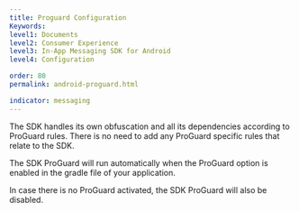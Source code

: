 ```yaml
---
title: Proguard Configuration
Keywords:
level1: Documents
level2: Consumer Experience
level3: In-App Messaging SDK for Android
level4: Configuration

order: 80
permalink: android-proguard.html

indicator: messaging
---
```


The SDK handles its own obfuscation and all its dependencies according to ProGuard rules. There is no need to add any ProGuard specific rules that relate to the SDK.

The SDK ProGuard will run automatically when the ProGuard option is enabled in the gradle file of your application.

In case there is no ProGuard activated, the SDK ProGuard will also be disabled.
